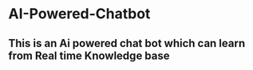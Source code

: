# AI-Powered-Chatbot
## This is an Ai powered chat bot which can learn from Real time Knowledge base
